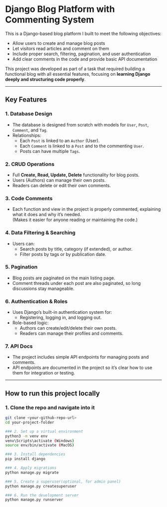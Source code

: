 # Django Blog Platform with Commenting System

This is a Django-based blog platform I built to meet the following objectives:

- Allow users to create and manage blog posts
- Let visitors read articles and comment on them
- Include proper search, filtering, pagination, and user authentication
- Add clear comments in the code and provide basic API documentation

This project was developed as part of a task that required building a functional blog with all essential features, focusing on **learning Django deeply and structuring code properly**.

---

## Key Features

### 1. Database Design
- The database is designed from scratch with models for `User`, `Post`, `Comment`, and `Tag`.
- Relationships:
  - Each `Post` is linked to an `Author` (User).
  - Each `Comment` is linked to a `Post` and to the commenting `User`.
  - Posts can have multiple `Tags`.

### 2. CRUD Operations
- Full **Create, Read, Update, Delete** functionality for blog posts.
- Users (Authors) can manage their own posts.
- Readers can delete or edit their own comments.

### 3. Code Comments
- Each function and view in the project is properly commented, explaining what it does and why it’s needed.  
  (Makes it easier for anyone reading or maintaining the code.)

### 4. Data Filtering & Searching
- Users can:
  - Search posts by title, category (if extended), or author.
  - Filter posts by tags or by publication date.

### 5. Pagination
- Blog posts are paginated on the main listing page.
- Comment threads under each post are also paginated, so long discussions stay manageable.

### 6. Authentication & Roles
- Uses Django’s built-in authentication system for:
  - Registering, logging in, and logging out.
- Role-based logic:
  - Authors can create/edit/delete their own posts.
  - Readers can manage their profiles and comments.

### 7. API Docs
- The project includes simple API endpoints for managing posts and comments.
- API endpoints are documented in the project so it’s clear how to use them for integration or testing.

---

## How to run this project locally

### 1. Clone the repo and navigate into it
```bash
git clone <your-github-repo-url>
cd your-project-folder

### 2. Set up a virtual environment
python3 -m venv env
venv\Scripts\activate (Windows)
source env/bin/activate (MacOS)

### 3. Install dependencies
pip install django

### 4. Apply migrations
python manage.py migrate

### 5. Create a superuser(optional, for admin panel)
python manage.py createsuperuser

### 6. Run the development server
python manage.py runserver


